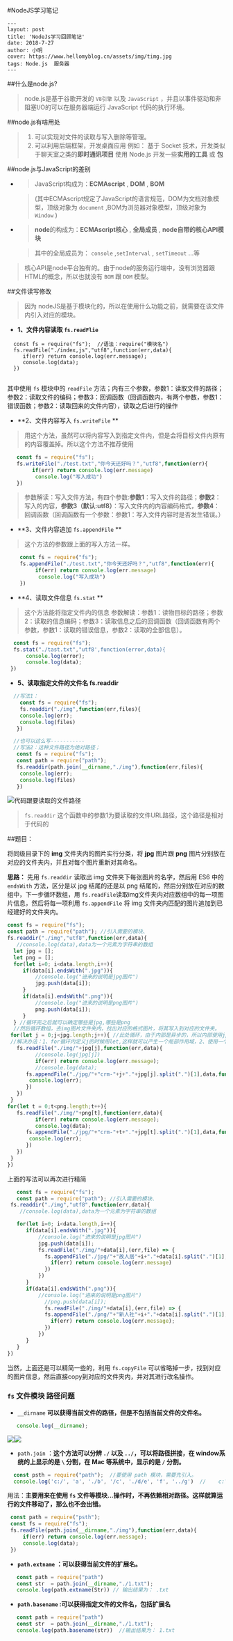 #NodeJS学习笔记


```
---
layout: post
title: 'NodeJs学习回顾笔记'
date: 2018-7-27
author: 小明
cover: https://www.hellomyblog.cn/assets/img/timg.jpg
tags: Node.js  服务器
---
```

##什么是node.js?


> node.js是基于谷歌开发的 `V8引擎` 以及 `JavaScript` ，并且以事件驱动和非阻塞I/O的可以在服务器端运行 JavaScript 代码的执行环境。

##node.js有啥用处


> 1. 可以实现对文件的读取与写入删除等管理。
> 2. 可以利用后端框架，开发桌面应用
例如： 
  基于 Socket 技术，开发类似于聊天室之类的**即时通讯项目**
  使用 Node.js 开发一些**实用的工具** 或 **包**

##node.js与JavaScript的差别


- > JavaScript构成为：**ECMAscript** , **DOM** , **BOM**  

  > (其中ECMAscript规定了JavaScript的语言规范，DOM为文档对象模型，顶级对象为 `document` ,BOM为浏览器对象模型，顶级对象为 `Window` )

- >**node**的构成为：**ECMAscript核心** , **全局成员** , **node自带的核心API模块**
 
  >其中的全局成员为： `console` ,`setInterval` , `setTimeout` ...等
  
 > 核心API是node平台独有的。由于node的服务运行端中，没有浏览器跟HTML的概念，所以也就没有 `BOM` 跟 `DOM` 模型。

##文件读写修改


 > 因为 nodeJS是基于模块化的，所以在使用什么功能之前，就需要在该文件内引入对应的模块。
 
- **1、文件内容读取 `fs.readFlie`**
 
 ```javascrit
   const fs = require("fs");  //语法：require("模块名")
   fs.readFile("./index,js","utf8",function(err,data){
      if(err) return console.log(err.message);
      console.log(data);
   })
  
 ``` 

其中使用 `fs` 模块中的 `readFile` 方法；内有三个参数，参数1：读取文件的路径；参数2：读取文件的编码；参数3：回调函数（回调函数内，有两个参数，参数1：错误函数；参数2：读取回来的文件内容），读取之后进行的操作

 - **2、文件内容写入 `fs.writeFile` **
 
> 用这个方法，虽然可以将内容写入到指定文件内，但是会将目标文件内原有的内容覆盖掉。所以这个方法不推荐使用


 ```javascript
    const fs = require("fs");
    fs.writeFile("./test.txt","你今天还好吗？","utf8",function(err){
         if(err) return console.log(err.message)
          console.log("写入成功")
    })
 ```


> 参数解读：写入文件方法，有四个参数:**参数1**：写入文件的路径；**参数2**：写入的内容，**参数3（默认:utf8）**：写入文件内的内容编码格式，**参数4**：回调函数（回调函数有一个参数：参数1：写入文件内容时是否发生错误。）

- **3、文件内容追加 `fs.appendFile` **


> 这个方法的参数跟上面的写入方法一样。
 
```javascript
    const fs = require("fs");
    fs.appendFile("./test.txt","你今天还好吗？","utf8",function(err){
         if(err) return console.log(err.message)
          console.log("写入成功")
    })
```


  - **4、读取文件信息 `fs.stat` **

> 这个方法能将指定文件内的信息
> 参数解读：参数1：读物目标的路径；参数2：读取的信息编码；参数3：读取信息之后的回调函数（回调函数有两个参数，参数1：读取的错误信息，参数2：读取的全部信息）。

```javascript
  const fs = require("fs");
  fs.stat("./tast.txt","utf8',function(error,data){
      console.log(error);
      console.log(data);
 })
```

 - **5、读取指定文件的文件名 fs.readdir** 

```javascript
  //写法1：
    const fs = require("fs");
    fs.readdir("./img",function(err,files){
    console.log(err);
    console.log(files)
   })

  //也可以这么写-----------
  //写法2：这种文件路径为绝对路径；
   const fs = require("fs");
   const path = require("path");
   fs.readdir(path.join(__dirname,"./img"),function(err,files){
    console.log(err);
    console.log(files)
   })
```


![代码跟要读取的文件路径](https://i.imgur.com/veATGqz.png)

> `fs.readdir` 这个函数中的参数1为要读取的文件URL路径，这个路径是相对于代码的


##题目：


将同级目录下的 **img** 文件夹内的图片实行分类，将 **jpg** 图片跟 **png** 图片分别放在对应的文件夹内，并且对每个图片重新对其命名。

**思路：** 先用 `fs.readdir` 读取出 img 文件夹下每张图片的名字，然后用 ES6 中的 ` endsWith` 方法，区分是以 jpg 结尾的还是以 png 结尾的，然后分别放在对应的数组中，下一步循环数组，用 `fs.readFile`读取img文件夹内对应数组中的每一项图片信息，然后将每一项利用 `fs.appendFile` 将 img 文件夹内匹配的图片追加到已经建好的文件夹内。
 ```javascript
 const fs = require("fs");  
 const path = require("path"); //引入需要的模块、
 fs.readdir("./img","utf8",function(err,data){
    //console.log(data),data为一个元素为字符串的数组
   let jpg = [];
   let png = [];
   for(let i=0; i<data.length,i++){
      if(data[i].endsWith(".jpg")){
          //console.log("进来的说明是jpg图片")
          jpg.push(data[i]);
      }
      if(data[i].endsWith(".png")){
          //console.log("进来的说明是png图片")
          png.push(data[i]);
      }
   } //循环完之后就可以确定哪些是jpg,哪些是png
   //然后循环数组，去img图片文件夹内，找出对应的格式图片，将其写入到对应的文件夹。
  for(let j = 0;j<jpg.length;j++){ //此处循环，由于内部是异步的，所以内部使用jpg[j]的时候，j为jpg.length,这个时候根本找不到对应的jpg[j],
  //解决办法：1、for循环内定义j的时候用let,这样就可以产生一个局部作用域，2、使用一个自调用函数，将j传到函数内，也是产生一个局部作用域
    fs.readFile("./img/"+jpg[j],function(err,data){
          //console.log(jpg[j])
          if(err) return console.log(err.message);
          //console.log(data);
       fs.appendFile("./jpg/"+"crm-"+j+"."+jpg[j].split(".")[1],data,function(err){
        console.log(err);
       })
    })
  }
 for(let t = 0;t<png.length;t++){
    fs.readFile("./img/"+png[t],function(err,data){
          if(err) return console.log(err.message);
          console.log(data);
       fs.appendFile("./jpg/"+"crm-"+t+"."+jpg[t].split(".")[1],data,function(err){
        console.log(err);
       })
    })
  }
})
 ```

上面的写法可以再次进行精简

```javascript
   const fs = require("fs");  
   const path = require("path"); //引入需要的模块、
 fs.readdir("./img","utf8",function(err,data){
    //console.log(data),data为一个元素为字符串的数组

   for(let i=0; i<data.length,i++){
      if(data[i].endsWith(".jpg")){
          //console.log("进来的说明是jpg图片")
          jpg.push(data[i]);
          fs.readFile("./img/"+data[i],(err,file) => {
            fs.appendFile("./jpg/"+"故人居"+i+"."+data[i].split(".")[1],file,(err)=>{
              if(err) return console.log(err.message)  
            })
          })
      }
      if(data[i].endsWith(".png")){
          //console.log("进来的说明是png图片")
            //png.push(data[i]);
            fs.readFile("./img/"+data[i],(err,file) => {
            fs.appendFile("./png/"+"新人社"+i+"."+data[i].split(".")[1],file,(err)=>{
              if(err) return console.log(err.message);
            })
          })
      }
   }
})
```

当然，上面还是可以精简一些的，利用 `fs.copyFile` 可以省略掉一步，找到对应的图片信息，然后直接copy到对应的文件夹内，并对其进行改名操作。

### `fs` 文件模块 路径问题

 - ` __dirname ` **可以获得当前文件的路径，但是不包括当前文件的文件名。**
 
 ```javascript
    console.log(__dirname);
 ```
![](https://i.imgur.com/CZ9t31U.png)![](https://i.imgur.com/FqUgZ7p.png)

 - `path.join` ：**这个方法可以分辨 `./` 以及 `../`，可以将路径拼接，在 window系统的上显示的是 `\` 分割，在 Mac 等系统中，显示的是 `/` 分割。**
 
  ```javascript
    const psth = require("path");  //要使用 path 模块，需要先引入。
    console.log('c:/', 'a', './b', '/c', './d/e', 'f', '../g')  //    c:\a\b\c\d\e\g；
  ```
 用法：**主要用来在使用 `fs` 文件等模块...操作时，不再依赖相对路径。这样就算运行的文件移动了，那么也不会出错。**
 ```javascript
  const path = require("psth");
  const fs = require("fs");
  fs.readFile(path.join(__dirname,"./img"),function(err,data){
      if(err) return console.log(err.message);
      console.log(data);
  })
 ```
 - **`path.extname` ：可以获得当前文件的扩展名。**
  
 ```javascript
    const path = require("path")
    const str  = path.join(__dirname,"./1.txt");
    console.log(path.extname(Str)) // 输出结果为： .txt
 ```
 - **`path.basename` :可以获得指定文件的文件名，包括扩展名**
 
 ```javascript
    const path = require("path")
    const str  = path.join(__dirname,"./1.txt");
    console.log(path.basename(str))  //输出结果为： 1.txt
 ```